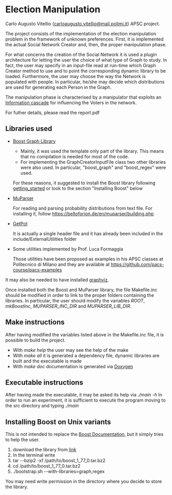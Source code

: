 # Election Manipulation

Carlo Augusto Vitellio (carloaugusto.vitellio@mail.polimi.it) APSC project.

The project consists of the implementation of the election manipulation problem in the framework of unknown preferences.
First, it is implemented the actual Social Network Creator and, then, the proper manipulation phase.

For what concerns the creation of the Social Network it is used a plugin architecture for letting the user the choice of what type of Graph to study. In fact, the user may specify in an input-file read at run-time which Graph Creator method to use and to point the corresponding dynamic library to be loaded.
Furthermore, the user may choose the way the Network is populated with people.
In particular, he/she may decide which distributions are used for generating each Person in the Graph.

The manipulation phase is characterised by a manipulator that exploits an [Information cascade](https://en.wikipedia.org/wiki/Information_cascade) for influencing the Voters in the network.

For futher details, please read the report.pdf

## Libraries used
* [Boost Graph Library](https://www.boost.org/)
  * Mainly, it was used the template only part of the library. This means that no compilation is needed for most of the code.
  * For implementing the GraphCreatorInputFile class two other libraries were also used. In particular, "boost_graph" and "boost_regex" were used.

  For these reasons, it suggested to install the Boost library following [getting_started](https://www.boost.org/doc/libs/1_77_0/more/getting_started/index.html) or look to the section "Installing Boost" below
* [MuParser](https://beltoforion.de/en/muparser/)

  For reading and parsing probability distributions from text file.
  For installing it, follow https://beltoforion.de/en/muparser/building.php
* [GetPot](http://getpot.sourceforge.net/)

  It is actually a single header file and it has already been included in the include/ExternalUtilities folder
* Some utilities implemented by Prof. Luca Formaggia

  Those utilities have been proposed as examples in his APSC classes at Politecnico di Milano and they are available at https://github.com/pacs-course/pacs-examples

It may also be needed to have installed [graphviz](https://graphviz.org/download/).

Once installed both the Boost and MuParser library, the file Makefile.inc should be modified in order to link to the proper folders containing the libraries.
In particular, the user should modify the variables *ROOT*, *mkBoostInc*, *MUPARSER_INC_DIR* and *MUPARSER_LIB_DIR*.

## Make instructions
After having modified the variables listed above in the Makefile.inc file, it is possible to build the project.

* With *make help* the user may see the help of the make
* With *make all* it is generated a dependency file, dynamic libraries are built and the executable is made
* With *make doc* documentation is generated via [Doxygen](https://www.doxygen.nl/index.html)

## Executable instructions
After having made the executable, it may be asked its help via *./main -h*
In order to run an experiment, it is sufficient to execute the program moving to the src directory and typing *./main*

## Installing Boost on Unix variants
This is not intended to replace the [Boost Documentation](https://www.boost.org/doc/libs/1_77_0/more/getting_started/index.html), but it simply tries to help the user.

1. download the library from [link](https://www.boost.org/users/history/version_1_77_0.html)
1. In the terminal write
  1. tar --bzip2 -xf /path/to/boost_1_77_0.tar.bz2
  1. cd /path/to/boost_1_77_0.tar.bz2
  1. ./bootstrap.sh --with-libraries=graph,regex

You may need write permission in the directory where you decide to store the library.
